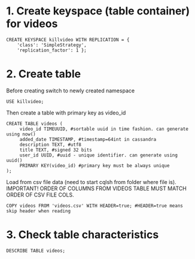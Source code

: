 # 1. Create keyspace (table container) for videos
```
CREATE KEYSPACE killvideo WITH REPLICATION = {
    'class': 'SimpleStrategy', 
    'replication_factor': 1 };
```
# 2. Create table
Before creating switch to newly created namespace
```
USE killvideo;
```
Then create a table with primary key as video_id
```
CREATE TABLE videos (
     video_id TIMEUUID, #sortable uuid in time fashion. can generate using now()
     added_date TIMESTAMP, #timestamp=64int in cassandra
     description TEXT, #utf8
     title TEXT, #signed 32 bits
     user_id UUID, #uuid - unique identifier. can generate using uuid()
     PRIMARY KEY(video_id) #primary key must be always unique
);
```
Load from csv file data (need to start cqlsh from folder where file is). IMPORTANT! ORDER OF COLUMNS FROM VIDEOS TABLE MUST MATCH ORDER OF CSV FILE COLS.
```
COPY videos FROM 'videos.csv' WITH HEADER=true; #HEADER=true means skip header when reading
```
# 3. Check table characteristics
```
DESCRIBE TABLE videos;
```
